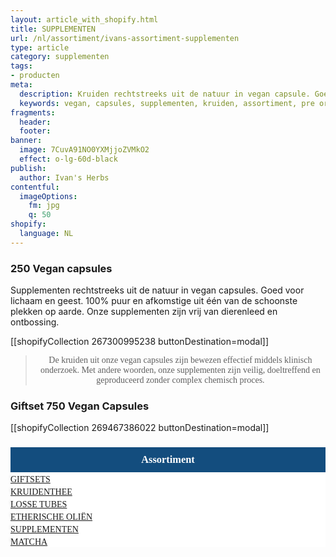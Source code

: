 ```yaml
---
layout: article_with_shopify.html
title: SUPPLEMENTEN
url: /nl/assortiment/ivans-assortiment-supplementen
type: article
category: supplementen
tags:
- producten
meta:
  description: Kruiden rechtstreeks uit de natuur in vegan capsule. Goed voor lichaam en geest. 100% puur en afkomstige uit één van de schoonste plekken op aarde. Onze supplementen zijn vrij van dierenleed en ontbossing.
  keywords: vegan, capsules, supplementen, kruiden, assortiment, pre order , collectie, kwaliteit, dierenleed, ontbossing
fragments:
  header:
  footer:
banner:
  image: 7CuvA91NO0YXMjjoZVMkO2
  effect: o-lg-60d-black
publish:
  author: Ivan's Herbs
contentful:
  imageOptions:
    fm: jpg
    q: 50
shopify:
  language: NL
---
```

### 250 Vegan capsules

Supplementen rechtstreeks uit de natuur in vegan capsules. Goed voor lichaam en geest. 100% puur en afkomstige uit één van de schoonste plekken op aarde. Onze supplementen zijn vrij van dierenleed en ontbossing.

[[shopifyCollection 267300995238 buttonDestination=modal]]

><p style="text-align: center; font-family:papyrus">De kruiden uit onze vegan capsules zijn bewezen effectief middels klinisch onderzoek. Met andere woorden, onze supplementen zijn veilig, doeltreffend en geproduceerd zonder complex chemisch proces.</p>

### Giftset 750 Vegan Capsules

[[shopifyCollection 269467386022 buttonDestination=modal]]

  <!-- Start Assortiment -->
<section>
<h3 style="font-family:papyrus; background-color: #134d7e; color: #fff; text-align: center; margin-bottom:auto; padding:10px">Assortiment</h3>    <div class="space-25"></div>
    <div class="text-center col-12 section-title aos-init aos-animate" data-aos="fade-down" data-aos-delay="100">
        <div class="space-25" style="background-color:white"></div>
            <div class="row align-items-center" style="background-color:white">
                <div class="col-lg-4 col-md-6 col-12 count-up">
                    <div class="fact-box text-center aos-init aos-animate" style="background-image: url(assets/img/eco7-4.jpg); background-color:white" data-aos="fade-up" data-aos-delay="150">
                        <a href="/nl/assortiment/ivans-giftsets"><img src="https://images.ctfassets.net/lyvtxhzy9zgr/3UdgQFddJals5LS9f7YzWg/edb76086ada51c95d2bfaeb76585d06b/royalteagiftset-field.JPG?w=1900&h=700&fit=fill" class="img-fluid" alt="" style="border:2px solid #fff;-moz-box-shadow: 0px 6px 5px #ccc;-webkit-box-shadow: 0px 6px 5px #ccc;box-shadow: 0px 6px 5px #ccc; -moz-border-radius:190px;-webkit-border-radius:190px;border-radius:190px;"></a>
                            <div class="space-25"></div>
                        <a href="/nl/assortiment/ivans-giftsets" style="font-family:monad ; margin: auto">GIFTSETS</a>
                            <div class="space-25"></div>
                        </div>
                    </div>
                <div class="col-lg-4 col-md-6 col-12">
                    <div class="fact-box text-center count-down aos-init aos-animate" style="background-image: url(assets/img/eco7-2.jpg); background-color:white" data-aos="fade-up" data-aos-delay="350">
                        <a href="/nl/assortiment/ivans-assortiment-siberische-kruidenthee"><img src="https://images.ctfassets.net/lyvtxhzy9zgr/6cLNmpKKbxeuGKGCFURgOB/4b4c3c57428e27ca2384a765a28dcd60/bekijkonsassortiment.jpg?w=1900&h=700&fit=fill" class="img-fluid" alt="" style="border:2px solid #fff;-moz-box-shadow: 0px 6px 5px #ccc;-webkit-box-shadow: 0px 6px 5px #ccc;box-shadow: 0px 6px 5px #ccc; -moz-border-radius:190px;-webkit-border-radius:190px;border-radius:190px;"></a>
                            <div class="space-25"></div>
                        <a href="/nl/assortiment/ivans-assortiment-siberische-kruidenthee" style="font-family:monad ; margin: auto">KRUIDENTHEE</a>
                            <div class="space-25"></div>
                        </div>
                    </div>
                <div class="col-lg-4 col-md-6 col-12">
                    <div class="fact-box text-center count-up aos-init aos-animate" style="background-image: url(assets/img/eco7-3.jpg); background-color:white" data-aos="fade-up" data-aos-delay="550">
                        <a href="/nl/assortiment/ivans-assortiment-kruidenthee/tubes"><img src="https://images.ctfassets.net/lyvtxhzy9zgr/2wOzYAJY52SwspFuooWAV5/8e809b647499fa1bb662d663f7324e64/kruidenthee_ivan_chai.jpg?w=1900&h=700&fit=fill" class="img-fluid" alt="" style="border:2px solid #fff;-moz-box-shadow: 0px 6px 5px #ccc;-webkit-box-shadow: 0px 6px 5px #ccc;box-shadow: 0px 6px 5px #ccc; -moz-border-radius:190px;-webkit-border-radius:190px;border-radius:190px;"></a>
                            <div class="space-25"></div>
                        <a href="/nl/assortiment/ivans-assortiment-kruidenthee/tubes" style="font-family:monad ; margin: auto">LOSSE TUBES</a>
                            <div class="space-25"></div>
                        </div>
                    </div>
                <div class="col-lg-4 col-md-6 col-12 count-up">
                    <div class="fact-box text-center aos-init aos-animate" style="background-image: url(assets/img/eco7-4.jpg); background-color:white" data-aos="fade-up" data-aos-delay="150">
                        <a href="/nl/assortiment/ivans-assortiment-etherische-olien"><img src="https://images.ctfassets.net/lyvtxhzy9zgr/dEvkgc7HH6nQSdpg9wGLl/6eac7e29feae751e0dd3f12b10858d59/essential_oil.jpg?w=1900&h=700&fit=fill" class="img-fluid" alt="" style="border:2px solid #fff;-moz-box-shadow: 0px 6px 5px #ccc;-webkit-box-shadow: 0px 6px 5px #ccc;box-shadow: 0px 6px 5px #ccc; -moz-border-radius:190px;-webkit-border-radius:190px;border-radius:190px;"></a>
                            <div class="space-25"></div>
                        <a href="/nl/assortiment/ivans-assortiment-etherische-olien" style="font-family:monad ; margin: auto">ETHERISCHE OLIËN</a>
                            <div class="space-25"></div>
                        </div>
                    </div>
                <div class="col-lg-4 col-md-6 col-12">
                    <div class="fact-box text-center count-down aos-init aos-animate" style="background-image: url(assets/img/eco7-2.jpg); background-color:white" data-aos="fade-up" data-aos-delay="350">
                        <a href="/nl/assortiment/ivans-assortiment-supplementen"><img src="https://images.ctfassets.net/lyvtxhzy9zgr/7CuvA91NO0YXMjjoZVMkO2/9fc00729cec5f048bc5b1ab669a9ff37/supplements.jpg?w=1900&h=700&fit=fill" class="img-fluid" alt="" style="border:2px solid #fff;-moz-box-shadow: 0px 6px 5px #ccc;-webkit-box-shadow: 0px 6px 5px #ccc;box-shadow: 0px 6px 5px #ccc; -moz-border-radius:190px;-webkit-border-radius:190px;border-radius:190px;"></a>
                            <div class="space-25"></div>
                        <a href="/nl/assortiment/ivans-assortiment-supplementen" style="font-family:monad ; margin: auto">SUPPLEMENTEN</a>
                            <div class="space-25"></div>
                        </div>
                    </div>
                <div class="col-lg-4 col-md-6 col-12">
                    <div class="fact-box text-center count-up aos-init aos-animate" style="background-image: url(assets/img/eco7-3.jpg); background-color:white" data-aos="fade-up" data-aos-delay="550">
                        <a href="/nl/assortiment/ivans-assortiment-siberische-matcha"><img src="https://images.ctfassets.net/lyvtxhzy9zgr/1UEc7i81hlGMcqwxAds8KY/2bd4349a2da21ca47ead1d70998cf002/matcha.jpg?w=1900&h=700&fit=fill" class="img-fluid" alt="" style="border:2px solid #fff;-moz-box-shadow: 0px 6px 5px #ccc;-webkit-box-shadow: 0px 6px 5px #ccc;box-shadow: 0px 6px 5px #ccc; -moz-border-radius:190px;-webkit-border-radius:190px;border-radius:190px;"></a>
                            <div class="space-25"></div>
                        <a href="/nl/assortiment/ivans-assortiment-siberische-matcha" style="font-family:monad ; margin: auto">MATCHA</a>
                            <div class="space-25"></div>
                    </div>
                    </div>
                </div>
            </div>
        </div>
    </div>
</section>
    <!-- End Assortiment -->
